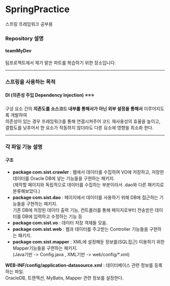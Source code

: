 # SpringPractice
스프링 프레임워크 공부용
### Repository 설명
#### teamMyDev
팀프로젝트에서 제가 맡은 파트를 복습하기 위한 장소입니다. <br>

---

### 스프링을 사용하는 목적
#### DI (의존성 주입 Dependency Injection) ⭐⭐⭐ 
구성 요소 간의 __의존도를 소스코드 내부를 통해서가 아닌 외부 설정을 통해서__ 이루어지도록 개발하여 <br>
의존성이 있는 경우 프레임워크를 통해 연결시켜주어 코드 재사용성의 효율을 높이고, <br>
결합도를 낮추어서 한 요소가 작동하지 않더라도 다른 요소에 영향을 최소화 한다. <br>


---

### 각 파일 기능 설명
#### 구조
- __package com.sist.crawler__ : 웹에서 데이터를 수집하여 VO에 저장하고, 저장한 데이터를 Oracle DB에 넣는 기능들을 구현하는 패키지. <br>
(제작할 페이지와 독립적으로 데이터를 수집하는 부분이라서 .dao와 다른 패키지로 분류해보았다.)<br>
- __package com.sist.dao__ : 페이지에서 데이터를 사용하기 위해 DB에 접근하는 기능들을 구현하는 패키지. <br>
기존 DB에 저장된 데이터 출력 기능, 컨트롤러를 통해 페이지로부터 전송받은 데이터를 DB에 입력하고 수정하는 기능 등 <br> 
- __package com.sist.vo__ : 데이터 저장 객체들 모음.
- __package com.sist.web__ : 웹과 데이터를 주고받는 Controller 기능들을 구현하는 패키지.
- __package com.sist.mapper__ : XML에 설정해둔 정보를(SQL접근) 이용하기 위한 Mapper기능들을 구현하는 패키지. <br>
(Java기반 -> Config.java , XML기반 -> web/config/*.xml)

__WEB-INF/config/application-datasource.xml__ : 데이터베이스 관련 정보를 등록하는 파일.  <br>
OracleDB, 트랜젝션, MyBatis, Mapper 관련 정보를 설정한다. 
